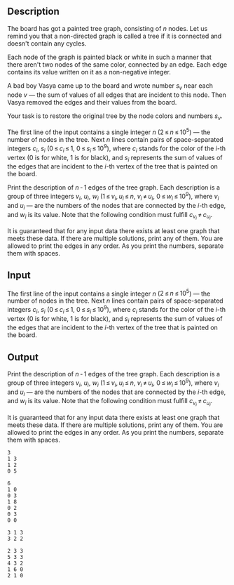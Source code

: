 ## Description

<div><p>The board has got a painted tree graph, consisting of <span class="tex-span"><i>n</i></span> nodes. Let us remind you that a non-directed graph is called a tree if it is connected and doesn't contain any cycles.</p><p>Each node of the graph is painted black or white in such a manner that there aren't two nodes of the same color, connected by an edge. Each edge contains its value written on it as a non-negative integer.</p><p>A bad boy Vasya came up to the board and wrote number <span class="tex-span"><i>s</i><sub class="lower-index"><i>v</i></sub></span> near each node <span class="tex-span"><i>v</i></span> — the sum of values of all edges that are incident to this node. Then Vasya removed the edges and their values from the board.</p><p>Your task is to restore the original tree by the node colors and numbers <span class="tex-span"><i>s</i><sub class="lower-index"><i>v</i></sub></span>.</p></div><div class="input-specification"><p>The first line of the input contains a single integer <span class="tex-span"><i>n</i></span> (<span class="tex-span">2 ≤ <i>n</i> ≤ 10<sup class="upper-index">5</sup></span>) — the number of nodes in the tree. Next <span class="tex-span"><i>n</i></span> lines contain pairs of space-separated integers <span class="tex-span"><i>c</i><sub class="lower-index"><i>i</i></sub></span>, <span class="tex-span"><i>s</i><sub class="lower-index"><i>i</i></sub></span> (<span class="tex-span">0 ≤ <i>c</i><sub class="lower-index"><i>i</i></sub> ≤ 1</span>, <span class="tex-span">0 ≤ <i>s</i><sub class="lower-index"><i>i</i></sub> ≤ 10<sup class="upper-index">9</sup></span>), where <span class="tex-span"><i>c</i><sub class="lower-index"><i>i</i></sub></span> stands for the color of the <span class="tex-span"><i>i</i></span>-th vertex (0 is for white, 1 is for black), and <span class="tex-span"><i>s</i><sub class="lower-index"><i>i</i></sub></span> represents the sum of values of the edges that are incident to the <span class="tex-span"><i>i</i></span>-th vertex of the tree that is painted on the board.</p></div><div class="output-specification"><p>Print the description of <span class="tex-span"><i>n</i> - 1</span> edges of the tree graph. Each description is a group of three integers <span class="tex-span"><i>v</i><sub class="lower-index"><i>i</i></sub></span>, <span class="tex-span"><i>u</i><sub class="lower-index"><i>i</i></sub></span>, <span class="tex-span"><i>w</i><sub class="lower-index"><i>i</i></sub></span> (<span class="tex-span">1 ≤ <i>v</i><sub class="lower-index"><i>i</i></sub>, <i>u</i><sub class="lower-index"><i>i</i></sub> ≤ <i>n</i></span>, <span class="tex-span"><i>v</i><sub class="lower-index"><i>i</i></sub> ≠ <i>u</i><sub class="lower-index"><i>i</i></sub></span>, <span class="tex-span">0 ≤ <i>w</i><sub class="lower-index"><i>i</i></sub> ≤ 10<sup class="upper-index">9</sup></span>), where <span class="tex-span"><i>v</i><sub class="lower-index"><i>i</i></sub></span> and <span class="tex-span"><i>u</i><sub class="lower-index"><i>i</i></sub></span> — are the numbers of the nodes that are connected by the <span class="tex-span"><i>i</i></span>-th edge, and <span class="tex-span"><i>w</i><sub class="lower-index"><i>i</i></sub></span> is its value. Note that the following condition must fulfill <span class="tex-span"><i>c</i><sub class="lower-index"><i>v</i><sub class="lower-index"><i>i</i></sub></sub> ≠ <i>c</i><sub class="lower-index"><i>u</i><sub class="lower-index"><i>i</i></sub></sub></span>.</p><p>It is guaranteed that for any input data there exists at least one graph that meets these data. If there are multiple solutions, print any of them. You are allowed to print the edges in any order. As you print the numbers, separate them with spaces.</p></div>

## Input

<p>The first line of the input contains a single integer <span class="tex-span"><i>n</i></span> (<span class="tex-span">2 ≤ <i>n</i> ≤ 10<sup class="upper-index">5</sup></span>) — the number of nodes in the tree. Next <span class="tex-span"><i>n</i></span> lines contain pairs of space-separated integers <span class="tex-span"><i>c</i><sub class="lower-index"><i>i</i></sub></span>, <span class="tex-span"><i>s</i><sub class="lower-index"><i>i</i></sub></span> (<span class="tex-span">0 ≤ <i>c</i><sub class="lower-index"><i>i</i></sub> ≤ 1</span>, <span class="tex-span">0 ≤ <i>s</i><sub class="lower-index"><i>i</i></sub> ≤ 10<sup class="upper-index">9</sup></span>), where <span class="tex-span"><i>c</i><sub class="lower-index"><i>i</i></sub></span> stands for the color of the <span class="tex-span"><i>i</i></span>-th vertex (0 is for white, 1 is for black), and <span class="tex-span"><i>s</i><sub class="lower-index"><i>i</i></sub></span> represents the sum of values of the edges that are incident to the <span class="tex-span"><i>i</i></span>-th vertex of the tree that is painted on the board.</p>

## Output

<p>Print the description of <span class="tex-span"><i>n</i> - 1</span> edges of the tree graph. Each description is a group of three integers <span class="tex-span"><i>v</i><sub class="lower-index"><i>i</i></sub></span>, <span class="tex-span"><i>u</i><sub class="lower-index"><i>i</i></sub></span>, <span class="tex-span"><i>w</i><sub class="lower-index"><i>i</i></sub></span> (<span class="tex-span">1 ≤ <i>v</i><sub class="lower-index"><i>i</i></sub>, <i>u</i><sub class="lower-index"><i>i</i></sub> ≤ <i>n</i></span>, <span class="tex-span"><i>v</i><sub class="lower-index"><i>i</i></sub> ≠ <i>u</i><sub class="lower-index"><i>i</i></sub></span>, <span class="tex-span">0 ≤ <i>w</i><sub class="lower-index"><i>i</i></sub> ≤ 10<sup class="upper-index">9</sup></span>), where <span class="tex-span"><i>v</i><sub class="lower-index"><i>i</i></sub></span> and <span class="tex-span"><i>u</i><sub class="lower-index"><i>i</i></sub></span> — are the numbers of the nodes that are connected by the <span class="tex-span"><i>i</i></span>-th edge, and <span class="tex-span"><i>w</i><sub class="lower-index"><i>i</i></sub></span> is its value. Note that the following condition must fulfill <span class="tex-span"><i>c</i><sub class="lower-index"><i>v</i><sub class="lower-index"><i>i</i></sub></sub> ≠ <i>c</i><sub class="lower-index"><i>u</i><sub class="lower-index"><i>i</i></sub></sub></span>.</p><p>It is guaranteed that for any input data there exists at least one graph that meets these data. If there are multiple solutions, print any of them. You are allowed to print the edges in any order. As you print the numbers, separate them with spaces.</p>





```input1
3
1 3
1 2
0 5

```




```input2
6
1 0
0 3
1 8
0 2
0 3
0 0

```




```output1
3 1 3
3 2 2

```




```output2
2 3 3
5 3 3
4 3 2
1 6 0
2 1 0

```


